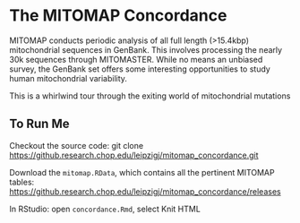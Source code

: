 The MITOMAP Concordance
===================
MITOMAP conducts periodic analysis of all full length (>15.4kbp) mitochondrial sequences in GenBank. This involves processing the nearly 30k sequences through MITOMASTER. While no means an unbiased survey, the GenBank set offers some interesting opportunities to study human mitochondrial variability.

This is a whirlwind tour through the exiting world of mitochondrial mutations

## To Run Me
Checkout the source code:
git clone https://github.research.chop.edu/leipzigj/mitomap_concordance.git

Download the `mitomap.RData`, which contains all the pertinent MITOMAP tables:
https://github.research.chop.edu/leipzigj/mitomap_concordance/releases

In RStudio:
open `concordance.Rmd`, select Knit HTML